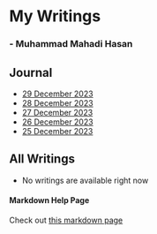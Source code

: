 # My Writings
### - Muhammad Mahadi Hasan

<!-- date  +"%Y_%B_%C" -->
## Journal
- [29 December 2023](?2023_December_29)
- [28 December 2023](?2023_December_28)
- [27 December 2023](?2023_December_27)
- [26 December 2023](?2023_December_26)
- [25 December 2023](?2023_December_25)

## All Writings

- No writings are available right now



#### Markdown Help Page

Check out [this markdown page](?test)


